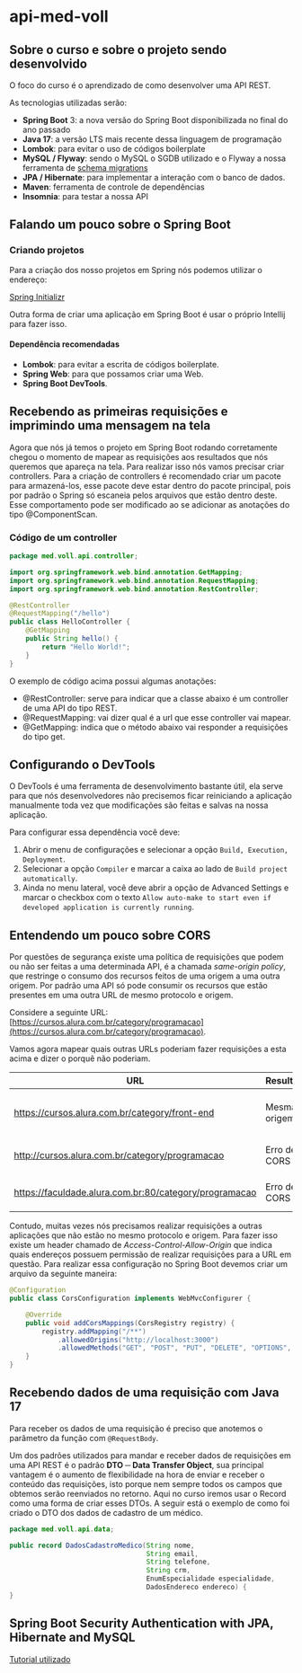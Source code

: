 # api-med-voll

## Sobre o curso e sobre o projeto sendo desenvolvido
O foco do curso é o aprendizado de como desenvolver uma API REST.

As tecnologias utilizadas serão:

- **Spring Boot** 3: a nova versão do Spring Boot disponibilizada no final do ano passado
- **Java 17**: a versão LTS mais recente dessa linguagem de programação
- **Lombok**: para evitar o uso de códigos boilerplate
- **MySQL / Flyway**: sendo o MySQL o SGDB utilizado e o Flyway a nossa ferramenta de [schema migrations](https://www.cloudbees.com/blog/database-migration)
- **JPA / Hibernate**: para implementar a interação com o banco de dados.
- **Maven**: ferramenta de controle de dependências
- **Insomnia**: para testar a nossa API

## Falando um pouco sobre o Spring Boot

### Criando projetos

Para a criação dos nosso projetos em Spring nós podemos utilizar o endereço:

[Spring Initializr](https://start.spring.io/)

Outra forma de criar uma aplicação em Spring Boot é usar o próprio Intellij para fazer isso.

#### Dependência recomendadas

- **Lombok**: para evitar a escrita de códigos boilerplate.
- **Spring Web**: para que possamos criar uma Web.
- **Spring Boot DevTools**.

## Recebendo as primeiras requisições e imprimindo uma mensagem na tela

Agora que nós já temos o projeto em Spring Boot rodando corretamente chegou o momento de mapear as requisições aos resultados que nós queremos que apareça na tela. Para realizar isso nós vamos precisar criar controllers. Para a criação de controllers é recomendado criar um pacote para armazená-los, esse pacote deve estar dentro do pacote principal, pois por padrão o Spring só escaneia pelos arquivos que estão dentro deste. Esse comportamento pode ser modificado ao se adicionar as anotações do tipo @ComponentScan.

### Código de um controller

```java
package med.voll.api.controller;

import org.springframework.web.bind.annotation.GetMapping;
import org.springframework.web.bind.annotation.RequestMapping;
import org.springframework.web.bind.annotation.RestController;

@RestController
@RequestMapping("/hello")
public class HelloController {
    @GetMapping
    public String hello() {
        return "Hello World!";
    }
}
```

O exemplo de código acima possui algumas anotações:

- @RestController: serve para indicar que a classe abaixo é um controller de uma API do tipo REST.
- @RequestMapping: vai dizer qual é a url que esse controller vai mapear.
- @GetMapping: indica que o método abaixo vai responder a requisições do tipo get.

## Configurando o DevTools

O DevTools é uma ferramenta de desenvolvimento bastante útil, ela serve para que nós desenvolvedores não precisemos ficar reiniciando a aplicação manualmente toda vez que modificações são feitas e salvas na nossa aplicação.

Para configurar essa dependência você deve:

1. Abrir o menu de configurações e selecionar a opção `Build, Execution, Deployment`.
2. Selecionar a opção `Compiler` e marcar a caixa ao lado de `Build project automatically`.
3. Ainda no menu lateral, você deve abrir a opção de Advanced Settings e marcar o checkbox com o texto `Allow auto-make to start even if developed application is currently running`.

## Entendendo um pouco sobre CORS

Por questões de segurança existe uma política de requisições que podem ou não ser feitas a uma determinada API, é a chamada *same-origin policy*, que restringe o consumo dos recursos feitos de uma origem a uma outra origem. Por padrão uma API só pode consumir os recursos que estão presentes em uma outra URL de mesmo protocolo e origem.

Considere a seguinte URL: [https://cursos.alura.com.br/category/programacao](https://cursos.alura.com.br/category/programacao).

Vamos agora mapear quais outras URLs poderiam fazer requisições a esta acima e dizer o porquê não poderiam.

| URL | Resultado | Motivo |
| --- | --- | --- |
| https://cursos.alura.com.br/category/front-end | Mesma origem | Apenas o caminho está diferente |
| http://cursos.alura.com.br/category/programacao | Erro de CORS | Protocolo diferente (http) |
| https://faculdade.alura.com.br:80/category/programacao | Erro de CORS | Origem diferente (faculdade) |

Contudo, muitas vezes nós precisamos realizar requisições a outras aplicações que não estão no mesmo protocolo e origem. Para fazer isso existe um header chamado de *Access-Control-Allow-Origin* que indica quais endereços possuem permissão de realizar requisições para a URL em questão. Para realizar essa configuração no Spring Boot devemos criar um arquivo da seguinte maneira:

```java
@Configuration
public class CorsConfiguration implements WebMvcConfigurer {

    @Override
    public void addCorsMappings(CorsRegistry registry) {
        registry.addMapping("/**")
            .allowedOrigins("http://localhost:3000")
            .allowedMethods("GET", "POST", "PUT", "DELETE", "OPTIONS", "HEAD", "TRACE", "CONNECT");
    }
}
```

## Recebendo dados de uma requisição com Java 17

Para receber os dados de uma requisição é preciso que anotemos o parâmetro da função com `@RequestBody`.

Um dos padrões utilizados para mandar e receber dados de requisições em uma API REST é o padrão **DTO ─ Data Transfer Object**, sua principal vantagem é o aumento de flexibilidade na hora de enviar e receber o conteúdo das requisições, isto porque nem sempre todos os campos que obtemos serão reenviados no retorno. Aqui no curso iremos usar o Record como uma forma de criar esses DTOs. A seguir está o exemplo de como foi criado o DTO dos dados de cadastro de um médico.

```java
package med.voll.api.data;

public record DadosCadastroMedico(String nome,
                                  String email,
                                  String telefone,
                                  String crm,
                                  EnumEspecialidade especialidade,
                                  DadosEndereco endereco) {
}
```

## Spring Boot Security Authentication with JPA, Hibernate and MySQL

[Tutorial utilizado](https://www.codejava.net/frameworks/spring-boot/spring-boot-security-authentication-with-jpa-hibernate-and-mysql)